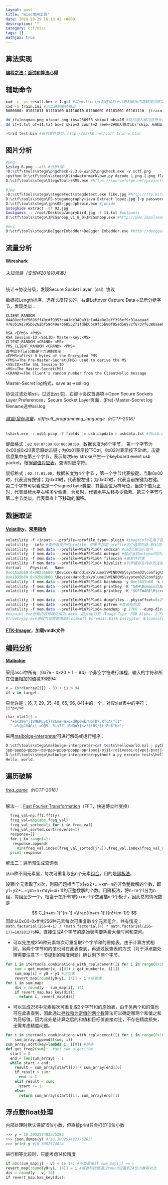 ```yaml
---
layout: post
title: "misc常用工具"
date: 2018-10-29 16:18:42 +0800
description: ""
category: ctf/misc
tags: []
mathjax: true
---
```


## 算法实现

#### [编程之法：面试和算法心得](https://github.com/julycoding/The-Art-Of-Programming-By-July/tree/master/ebook/code/python)

## 辅助命令

```sh
xxd -r -ps result.hex > 1.gif #以postscript的连续将十六进制输出内容转换回原文件的二进制内容
xxd -b train.ini #以二进制格式输出
0000000: 01011011 01110100 01110010 01100001 01101001 01101110  [train

dd if=longmao.png of=out.png ibs=256953 skip=1 obs=1M #跳过读入缓冲区开头的ibs*skip块
dd if=1.txt of=11.txt bs=2 skip=2 count=2 seek=2#输入跳过ibs*skip，从输出文件开头跳过obs*seek，输出ibs*count：1234567890 -> 5678

>trid test.bin #识别文件类型，http://mark0.net/soft-trid-e.html
```

## 图片分析

```sh
#png
$zsteg 6.png --all #分析LSB
>D:\ctf\tools\stego\pngcheck-2.3.0-win32\pngcheck.exe -v sctf.png
>python D:\ctf\tools\stego\blindwatermark\bwm.py decode 1.png 2.png flag.png #双图做水印
D:\ctf\tools\stego\StegoTool>rRMS.exe #https://sourceforge.net/projects/stegtool/，载体图像是24位的BMP格式图像，Images->Stegoanalyis，Symmetics Key输入密码

#jpg
>D:\ctf\tools\stego\stegdetect\stegdetect.exe like.jpg #http://ftp.mirrorservice.org/sites/ftp.wiretapped.net/pub/security/steganography/stegdetect/
D:\ctf\tools\stego\F5-steganography>java Extract lopez.jpg [-p password]
D:\ctf\tools\stego\jphs05-jpg>Jphswin.exe #jphide
$steghide extract -sf 02.jpg
$outguess -r /root/Desktop/angrybird.jpg -t 11.txt #outguess
D:\ctf\tools\stego\JPEGsnoop_v1_8_0>JPEGsnoop.exe #http://www.impulseadventure.com/photo/jpeg-snoop.html

#avi
D:\ctf\tools\stego\DeEggerEmbedder>DeEgger Embedder.exe #http://deegger-embedder.findmysoft.com/
```

## 流量分析

#### Wireshark

###### 未知流量（安恒杯201810月赛）

统计->协议分级，发现Secure Socket Layer（ssl）协议

数据按Length排序，选择长度较长的，右键Leftover Capture Data->显示分组字节，发现类似：

```
CLIENT_RANDOM d4488ecfef5686ff40cdf9953ca41de340a91c1ad4a8e2eff393ef9c31aaeaad 4783b191795b6262bf59d49e7bb853271fdbb6bc9fc5b80f05ed5897cf8737f6380aae009e8c206daa693c7e01015b96
```

```
RSA <EPMS> <PMS>
RSA Session-ID:<SSLID> Master-Key:<MS>
CLIENT_RANDOM <CRAND> <MS>
PMS_CLIENT_RANDOM <CRAND> <PMS>
其中如下field都是十六进制表示：
<EPMS>=First 8 bytes of the Encrypted PMS
<PMS>=The Pre-Master-Secret(PMS) used to derive the MS
<SSLID>=The SSL Session ID
<MS>=The Master-Secret(MS)
<CRAND>=The Client's random number from the ClientHello message
```

Master-Secret log格式，save as->ssl.log

协议过滤处填ssl，过滤出ssl包，右键->协议首选项->Open Secure Sockets Layer Preferences，Secure Socket Layer页面，(Pre)-Master-Secret log filename选中ssl.log

###### [键盘/鼠标流量](https://www.anquanke.com/post/id/85218)，difficult_programming_language（HCTF-2018）

```sh
tshark.exe -r usb1.pcap -T fields -e usb.capdata > usbdata.txt #将usb.capdata提取出txt文件
```

键盘格式：`02:00:07:00:00:00:00:00`，数据长度为8个字节， 第一个字节为0x00或0x20表示原始击键；为0x01表示按下Ctrl，0x02时表示按下Shift。击键信息集中在第三个字节，表示每次key stroke产生一个keyboard event usb packet。根据[键值对应表](https://www.usb.org/sites/default/files/documents/hut1_12v2.pdf)，查询对应字符。

鼠标格式：`02:ff:01:00`，数据长度为4个字节 ，第一个字节代表按键，当取0x00时，代表没有按键；为0x01时，代表按左键；为0x02时，代表当前按键为右键。第二个字节可以看成是一个signed byte类型，其最高位为符号位，当这个值为正时，代表鼠标水平右移多少像素，为负时，代表水平左移多少像素。第三个字节与第二字节类似，代表垂直上下移动的偏移。 

## 数据取证

#### [Volatility](https://www.volatilityfoundation.org)，[常用指令](https://www.freebuf.com/column/152545.html)

```powershell
volatility -f <input> --profile=<profile_type> plugin #imageinfo可用于猜测profile
volatility --info #查所有支持的profile，如果不指定–profile这个选项的话,默认这个选项为WinXPSP2x86.
volatility -f mem.data --profile=Win7SP1x64 cmdscan #cmd历史运行命令
volatility -f mem.data --profile=Win7SP1x64 notepad #输出当前notepad的内容
volatility -f mem.data --profile=Win7SP1x64 filescan #查文件列表
volatility -f mem.data --profile=Win7SP1x64 hivelist #列举缓存在内存的注册表 
Virtual    Physical   Name
0xe16aab60 0x082a6b60 \Device\HarddiskVolume1\WINDOWS\system32\config\SAM
0xe1035b60 0x02b08b60 \Device\HarddiskVolume1\WINDOWS\system32\config\system
volatility -f mem.data –-profile=Win7SP1x64 hashdump -y 0xe1035b60 -s 0xe16aab60 #获取内存中的系统密码填hivelist返回的虚拟地址[-y system_virtual -s SAM_virtual]
volatility -f mem.data --profile=Win7SP1x64 printkey -K "SAM\Domains\Account\Users\Names" #获取SAM表用户
volatility -f mem.data --profile=Win7SP1x64 printkey -K "SOFTWARE\Microsoft\WindowsNT\CurrentVersion\Winlogon" #获取最后登录系统用户

volatility -f mem.data --profile=Win7SP1x64 dumpfiles --physoffset=0x251b56e0 --dump-dir=./ #提取内存缓存的文件
volatility -f mem.data --profile=Win7SP1x64 pstree #查进程列表
volatility -f mem.data --profile=Win7SP1x64 memdump -p 2768 --dump-dir=dump #将内存中的某个进程数据以dmp的格式保存出来 
#mspaint.exe进程内容修改后缀为.data，用gimp打开（Image Type：RGB Alpha，上下键盘调整宽度和高度）
#TrueCrypy.exe进程内容需要借助Elcomsoft Forensic Disk Decryptor（Elcomsoft硬盘取证解密器，简称为EFDD）软件来获取key
```

#### [FTK-Imager](https://accessdata-ftk-imager.software.informer.com/)，加载vmdk文件

## [编码分析](https://www.cnblogs.com/mq0036/p/6544055.html)

#### [Malbolge](http://www.lscheffer.com/malbolge.shtml)

采用ascii中所有（0x7e - 0x20 + 1 = 94）个非空字符进行编程，输入的字符和所在位置相加的值减33模94

```python
v = (ord(array[i]) - 33 + i) % 94
if v in target:
```

只允许是：[6, 7, 29, 35, 48, 65, 66, 84]中的一个，对应xlat表中的字符：`ji*p</vo`

```c
char xlat1[] =
  "+b(29e*j1VMEKLyC})8&m#~W>qxdRp0wkrUo[D7,XTcA\"lI"
  ".v%{gJh4G\\-=O@5`_3i<?Z';FNQuY]szf$!BS/|t:Pn6^Ha";
```

采用[malbolge-interpreter](https://github.com/kmyk/malbolge-interpreter)可进行解码或运行程序：

```powershell
D:\ctf\tools\stego\malbolge-interpreter>cat tests\helloworld.mal | python3 a.py xlat1
jpp<ppppp<pppp<<pp<ppp<pppp<ppppp<pp<ioooj/ojji</oiivoooi<ojvpoj/pvojj<j/o*jov/<ojjj*o/jj/oo/oooooopp<pppp<pppp<pp<v
D:\ctf\tools\stego\malbolge-interpreter>python3 a.py execute tests\helloworld.mal
Hello, world.
```

## 遍历破解

###### [freq_game](http://url.cn/53xbcZq)（HCTF-2018）

解法一：[Fast Fourier Transformation](https://xz.aliyun.com/t/3253#toc-19)（FFT，快速傅立叶变换）

```python
  freq_val=np.fft.fft(y)
  freq_val=map(abs,freq_val)
  freq_val_sorted=[i for i in freq_val]
  freq_val_sorted.sort(reverse=1)
  response=[]
  for j in range(4):
   response.append(
     min(freq_val.index(freq_val_sorted[j*2]),freq_val.index(freq_val_sorted[j*2+1])))
  print response
```

解法二：遍历预生成查询表

从m种不同元素里，每次可重复取出n个元素[组合](https://baike.baidu.com/item/%E9%87%8D%E5%A4%8D%E7%BB%84%E5%90%88/6774375)，用的是[隔板法](https://zhidao.baidu.com/question/2140492467086245828.html)。

设第i个元素取了xi次，则原问题相当于x1+x2+...+xm=n的非负整数解的个数，即y1+y2+...+ym=n+m(yi=xi+1)的正整数解的个数。用隔板法，将n+m个1分为n组，每组至少一个，相当于在所有1的n+m-1个空里插n-1个板子，因此总的情况数是

$$
C_{n+m-1}^{n-1} =\frac{(n+m-1)!}{n!*(m-1)!}
$$
因此从0x00-0xff共256种元素每次可重复取4个元素组合，共有情况：`math.factorial(256+4-1) / (math.factorial(4) * math.factorial(256-1))=183181376`种。直接生成4个字节的原始表需要耗费大量时间和空间。

- 可以先生成256种元素每次可重复取2个字节和的原始表，由于计算方式相同，另两个字节和的值也可在此表查到，再通过反查表的方式（对于浮点数处理需要注意下一节提到的精度问题）确认剩下两个字节。

```python
for i in itertools.combinations_with_replacement([i for i in range(0x100)], 2):
    sum = get_number(x, i[0]) + get_number(x, i[1])
    sum_map[i] = y0 + y1 #正向表
    revert_map[round(y0+y1, 14)] = i #反查表
for i in sum_map:
    dis = round(y - sum_map[i], 14)
    if revert_map.has_key(dis):
      return i, revert_map[dis]
```

- 可以生成256中元素每次可重复取2个字节和的原始表，由于另两个和的值也可在此表查到，因此通过[寻找和为定值的两个数](https://github.com/julycoding/The-Art-Of-Programming-By-July/blob/master/ebook/code/python/2.4%EF%BC%9A%E5%AF%BB%E6%89%BE%E5%92%8C%E4%B8%BA%E5%AE%9A%E5%80%BC%E7%9A%84%E4%B8%A4%E4%B8%AA%E6%95%B0.py)算法可以确定哪两个和值之和为目标值。因为此处是计算之后的和值和目标值直接对比，不存在精度损失，无需考虑精度问题。

```python
for i in itertools.combinations_with_replacement([i for i in range(0x100)], 2):
    sum_array.append((sum, i))
sum_array.sort(key=lambda i: i[0]) #排序
def get_freq2(sum):  #get sum algorithm
  start = 0
  end = len(sum_array) - 1
  while start < end:
    result = sum_array[start][0] + sum_array[end][0]
    if result > sum:
      end -= 1
    elif result < sum:
      start += 1
    else:
      return sum_array[start][1], sum_array[end][1]
```

## 浮点数float处理

内部处理时默认保留15位小数，但直接print只会打印10位小数

```python
>>> y = 18.300257482375283
>>> json.dumps(y) #'18.300257482375283'
>>> print y #18.3002574824
```

进行相等比较时，只能考虑14位精度

```python
if abs(sum_map[j] - v) < 1e-14: #不能直接if sum_map[j] == v
revert_map[round(y0+y1, 14)] = i #或者将精度通过round设置到14位小数再对比
dis = round(y - v, 14)
if revert_map.has_key(dis):
```

